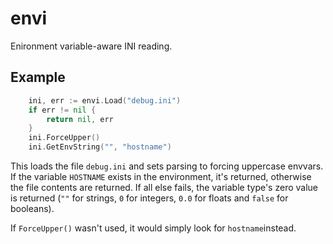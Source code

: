 # envi
Enironment variable-aware INI reading.

## Example

```go
	ini, err := envi.Load("debug.ini")
	if err != nil {
		return nil, err
	}
	ini.ForceUpper()
	ini.GetEnvString("", "hostname")
```

This loads the file `debug.ini` and sets parsing to forcing uppercase envvars. If the variable `HOSTNAME` exists in the environment, it's returned, otherwise the file contents are returned. If all else fails, the variable type's zero value is returned (`""` for strings, `0` for integers, `0.0` for floats and `false` for booleans).

If `ForceUpper()` wasn't used, it would simply look for `hostname`instead.
